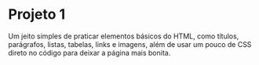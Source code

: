 # Projeto 1
Um jeito simples de praticar elementos básicos do HTML, como títulos, parágrafos, listas, tabelas, links e imagens, além de usar um pouco de CSS direto no código para deixar a página mais bonita.
